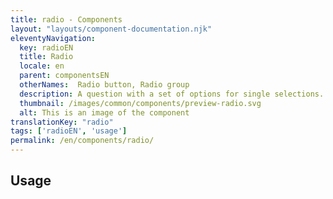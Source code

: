 ```yaml
---
title: radio - Components
layout: "layouts/component-documentation.njk"
eleventyNavigation:
  key: radioEN
  title: Radio
  locale: en
  parent: componentsEN
  otherNames:  Radio button, Radio group
  description: A question with a set of options for single selections.
  thumbnail: /images/common/components/preview-radio.svg
  alt: This is an image of the component
translationKey: "radio"
tags: ['radioEN', 'usage']
permalink: /en/components/radio/
---
```


## Usage